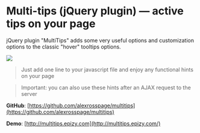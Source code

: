# Multi-tips (jQuery plugin) — active tips on your page
jQuery plugin "MultiTips" adds some very useful options and customization options to the classic "hover" tooltips options.

![](https://github.com/alexrosspage/multitips/blob/main/TIPS_B.png)

> Just add one line to your javascript file and enjoy any functional hints on your page

> Important: you can also use these hints after an AJAX request to the server

**GitHub**: [https://github.com/alexrosspage/multitips](https://github.com/alexrosspage/multitips)

**Demo**: [http://multitips.epizy.com](http://multitips.epizy.com/)
